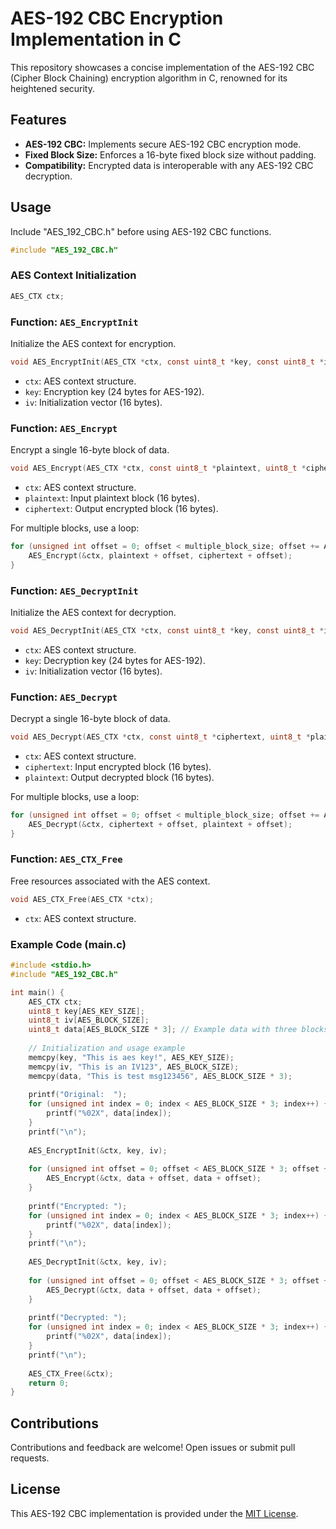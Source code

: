 # AES-192 CBC Encryption Implementation in C

This repository showcases a concise implementation of the AES-192 CBC (Cipher Block Chaining) encryption algorithm in C, renowned for its heightened security.

## Features

- **AES-192 CBC:** Implements secure AES-192 CBC encryption mode.
- **Fixed Block Size:** Enforces a 16-byte fixed block size without padding.
- **Compatibility:** Encrypted data is interoperable with any AES-192 CBC decryption.

## Usage

Include "AES_192_CBC.h" before using AES-192 CBC functions.

```c
#include "AES_192_CBC.h"
```

### AES Context Initialization

```c
AES_CTX ctx;
```

### Function: `AES_EncryptInit`

Initialize the AES context for encryption.

```c
void AES_EncryptInit(AES_CTX *ctx, const uint8_t *key, const uint8_t *iv);
```

- `ctx`: AES context structure.
- `key`: Encryption key (24 bytes for AES-192).
- `iv`: Initialization vector (16 bytes).

### Function: `AES_Encrypt`

Encrypt a single 16-byte block of data.

```c
void AES_Encrypt(AES_CTX *ctx, const uint8_t *plaintext, uint8_t *ciphertext);
```

- `ctx`: AES context structure.
- `plaintext`: Input plaintext block (16 bytes).
- `ciphertext`: Output encrypted block (16 bytes).

For multiple blocks, use a loop:

```c
for (unsigned int offset = 0; offset < multiple_block_size; offset += AES_BLOCK_SIZE) {
    AES_Encrypt(&ctx, plaintext + offset, ciphertext + offset);
}
```

### Function: `AES_DecryptInit`

Initialize the AES context for decryption.

```c
void AES_DecryptInit(AES_CTX *ctx, const uint8_t *key, const uint8_t *iv);
```

- `ctx`: AES context structure.
- `key`: Decryption key (24 bytes for AES-192).
- `iv`: Initialization vector (16 bytes).

### Function: `AES_Decrypt`

Decrypt a single 16-byte block of data.

```c
void AES_Decrypt(AES_CTX *ctx, const uint8_t *ciphertext, uint8_t *plaintext);
```

- `ctx`: AES context structure.
- `ciphertext`: Input encrypted block (16 bytes).
- `plaintext`: Output decrypted block (16 bytes).

For multiple blocks, use a loop:

```c
for (unsigned int offset = 0; offset < multiple_block_size; offset += AES_BLOCK_SIZE) {
    AES_Decrypt(&ctx, ciphertext + offset, plaintext + offset);
}
```

### Function: `AES_CTX_Free`

Free resources associated with the AES context.

```c
void AES_CTX_Free(AES_CTX *ctx);
```

- `ctx`: AES context structure.

### Example Code (main.c)

```c
#include <stdio.h>
#include "AES_192_CBC.h"

int main() {
    AES_CTX ctx;
    uint8_t key[AES_KEY_SIZE];
    uint8_t iv[AES_BLOCK_SIZE];
    uint8_t data[AES_BLOCK_SIZE * 3]; // Example data with three blocks
    
    // Initialization and usage example
    memcpy(key, "This is aes key!", AES_KEY_SIZE);
    memcpy(iv, "This is an IV123", AES_BLOCK_SIZE);
    memcpy(data, "This is test msg123456", AES_BLOCK_SIZE * 3);
    
    printf("Original:  ");
    for (unsigned int index = 0; index < AES_BLOCK_SIZE * 3; index++) {
        printf("%02X", data[index]);
    }
    printf("\n");
    
    AES_EncryptInit(&ctx, key, iv);
    
    for (unsigned int offset = 0; offset < AES_BLOCK_SIZE * 3; offset += AES_BLOCK_SIZE) {
        AES_Encrypt(&ctx, data + offset, data + offset);
    }
    
    printf("Encrypted: ");
    for (unsigned int index = 0; index < AES_BLOCK_SIZE * 3; index++) {
        printf("%02X", data[index]);
    }
    printf("\n");
    
    AES_DecryptInit(&ctx, key, iv);
    
    for (unsigned int offset = 0; offset < AES_BLOCK_SIZE * 3; offset += AES_BLOCK_SIZE) {
        AES_Decrypt(&ctx, data + offset, data + offset);
    }
    
    printf("Decrypted: ");
    for (unsigned int index = 0; index < AES_BLOCK_SIZE * 3; index++) {
        printf("%02X", data[index]);
    }
    printf("\n");
    
    AES_CTX_Free(&ctx);
    return 0;
}

```

## Contributions

Contributions and feedback are welcome! Open issues or submit pull requests.

## License

This AES-192 CBC implementation is provided under the [MIT License](./LICENSE).
